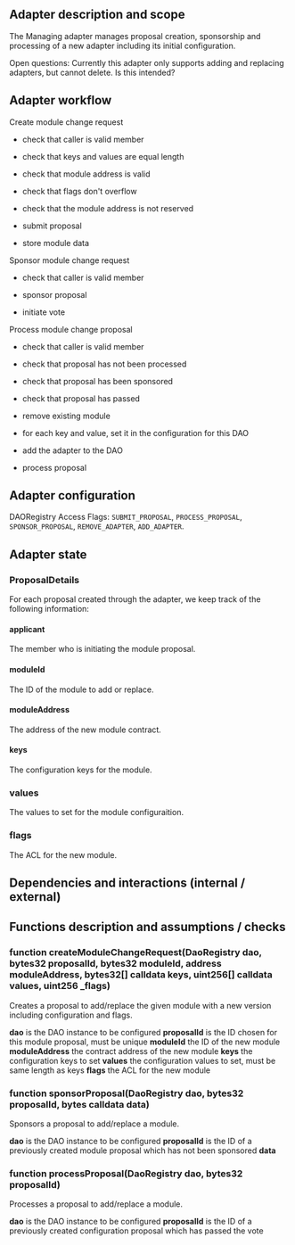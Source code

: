 ## Adapter description and scope

The Managing adapter manages proposal creation, sponsorship and processing of a new adapter including its initial configuration.

Open questions:
Currently this adapter only supports adding and replacing adapters, but cannot delete. Is this intended?

## Adapter workflow

Create module change request

- check that caller is valid member
- check that keys and values are equal length
- check that module address is valid
- check that flags don't overflow
- check that the module address is not reserved

- submit proposal
- store module data

Sponsor module change request

- check that caller is valid member

- sponsor proposal
- initiate vote

Process module change proposal

- check that caller is valid member
- check that proposal has not been processed
- check that proposal has been sponsored
- check that proposal has passed

- remove existing module
- for each key and value, set it in the configuration for this DAO
- add the adapter to the DAO
- process proposal

## Adapter configuration

DAORegistry Access Flags: `SUBMIT_PROPOSAL`, `PROCESS_PROPOSAL`, `SPONSOR_PROPOSAL`, `REMOVE_ADAPTER`, `ADD_ADAPTER`.

## Adapter state

### ProposalDetails

For each proposal created through the adapter, we keep track of the following information:

#### applicant

The member who is initiating the module proposal.

#### moduleId

The ID of the module to add or replace.

#### moduleAddress

The address of the new module contract.

#### keys

The configuration keys for the module.

### values

The values to set for the module configuraition.

### flags

The ACL for the new module.

## Dependencies and interactions (internal / external)

## Functions description and assumptions / checks

### function createModuleChangeRequest(DaoRegistry dao, bytes32 proposalId, bytes32 moduleId, address moduleAddress, bytes32[] calldata keys, uint256[] calldata values, uint256 \_flags)

Creates a proposal to add/replace the given module with a new version including configuration and flags.

**dao** is the DAO instance to be configured
**proposalId** is the ID chosen for this module proposal, must be unique
**moduleId** the ID of the new module
**moduleAddress** the contract address of the new module
**keys** the configuration keys to set
**values** the configuration values to set, must be same length as keys
**flags** the ACL for the new module

### function sponsorProposal(DaoRegistry dao, bytes32 proposalId, bytes calldata data)

Sponsors a proposal to add/replace a module.

**dao** is the DAO instance to be configured
**proposalId** is the ID of a previously created module proposal which has not been sponsored
**data**

### function processProposal(DaoRegistry dao, bytes32 proposalId)

Processes a proposal to add/replace a module.

**dao** is the DAO instance to be configured
**proposalId** is the ID of a previously created configuration proposal which has passed the vote
